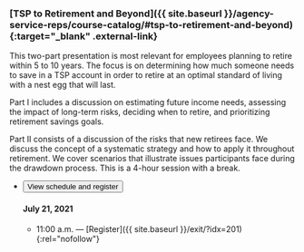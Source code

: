 ### [TSP to Retirement and Beyond]({{ site.baseurl }}/agency-service-reps/course-catalog/#tsp-to-retirement-and-beyond){:target="\_blank" .external-link}

This two-part presentation is most relevant for employees planning to retire within 5 to 10 years. The focus is on determining how much someone needs to save in a TSP account in order to retire at an optimal standard of living with a nest egg that will last.

Part I includes a discussion on estimating future income needs, assessing the impact of long-term risks, deciding when to retire, and prioritizing retirement savings goals.

Part II consists of a discussion of the risks that new retirees face. We discuss the concept of a systematic strategy and how to apply it throughout retirement. We cover scenarios that illustrate issues participants face during the drawdown process. This is a 4-hour session with a break.

<ul class="usa-accordion">
<li>
  <button
    class="usa-accordion-button"
    aria-expanded="false"
    aria-controls="register-tsp-to-retirement-and-beyond">
    View schedule and register
  </button>
<div id="register-tsp-to-retirement-and-beyond" class="usa-accordion-content" markdown="1">

#### July 21, 2021

- 11:00 a.m. — [Register]({{ site.baseurl }}/exit/?idx=201){:rel="nofollow"}

</div>
</li>
</ul>
